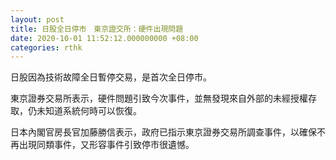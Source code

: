 ```yaml
---
layout: post
title: 日股全日停市　東京證交所：硬件出現問題　
date: 2020-10-01 11:52:12.000000000 +08:00
categories: rthk
---
```


日股因為技術故障全日暫停交易，是首次全日停市。

東京證券交易所表示，硬件問題引致今次事件，並無發現來自外部的未經授權存取，仍未知道系統何時可以恢復。

日本內閣官房長官加藤勝信表示，政府已指示東京證券交易所調查事件，以確保不再出現同類事件，又形容事件引致停市很遺憾。
